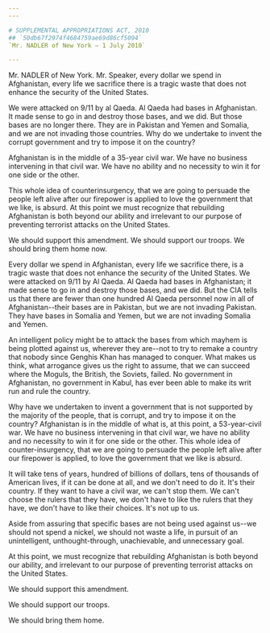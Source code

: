```yaml
---
---

# SUPPLEMENTAL APPROPRIATIONS ACT, 2010
## `50db67f2974f4684759ae69d86cf5094`
`Mr. NADLER of New York — 1 July 2010`

---
```



Mr. NADLER of New York. Mr. Speaker, every dollar we spend in 
Afghanistan, every life we sacrifice there is a tragic waste that does 
not enhance the security of the United States.

We were attacked on 9/11 by al Qaeda. Al Qaeda had bases in 
Afghanistan. It made sense to go in and destroy those bases, and we 
did. But those bases are no longer there. They are in Pakistan and 
Yemen and Somalia, and we are not invading those countries. Why do we 
undertake to invent the corrupt government and try to impose it on the 
country?

Afghanistan is in the middle of a 35-year civil war. We have no 
business intervening in that civil war. We have no ability and no 
necessity to win it for one side or the other.

This whole idea of counterinsurgency, that we are going to persuade 
the people left alive after our firepower is applied to love the 
government that we like, is absurd. At this point we must recognize 
that rebuilding Afghanistan is both beyond our ability and irrelevant 
to our purpose of preventing terrorist attacks on the United States.

We should support this amendment. We should support our troops. We 
should bring them home now.

Every dollar we spend in Afghanistan, every life we sacrifice there, 
is a tragic waste that does not enhance the security of the United 
States. We were attacked on 9/11 by Al Qaeda. Al Qaeda had bases in 
Afghanistan; it made sense to go in and destroy those bases, and we 
did. But the CIA tells us that there are fewer than one hundred Al 
Qaeda personnel now in all of Afghanistan--their bases are in Pakistan, 
but we are not invading Pakistan. They have bases in Somalia and Yemen, 
but we are not invading Somalia and Yemen.

An intelligent policy might be to attack the bases from which mayhem 
is being plotted against us, wherever they are--not to try to remake a 
country that nobody since Genghis Khan has managed to conquer. What 
makes us think, what arrogance gives us the right to assume, that we 
can succeed where the Moguls, the British, the Soviets, failed. No 
government in Afghanistan, no government in Kabul, has ever been able 
to make its writ run and rule the country.

Why have we undertaken to invent a government that is not supported 
by the majority of the people, that is corrupt, and try to impose it on 
the country? Afghanistan is in the middle of what is, at this point, a 
53-year-civil war. We have no business intervening in that civil war, 
we have no ability and no necessity to win it for one side or the 
other. This whole idea of counter-insurgency, that we are going to 
persuade the people left alive after our firepower is applied, to love 
the government that we like is absurd.

It will take tens of years, hundred of billions of dollars, tens of 
thousands of American lives, if it can be done at all, and we don't 
need to do it. It's their country. If they want to have a civil war, we 
can't stop them. We can't choose the rulers that they have, we don't 
have to like the rulers that they have, we don't have to like their 
choices. It's not up to us.

Aside from assuring that specific bases are not being used against 
us--we should not spend a nickel, we should not waste a life, in 
pursuit of an unintelligent, unthought-through, unachievable, and 
unnecessary goal.

At this point, we must recognize that rebuilding Afghanistan is both 
beyond our ability, and irrelevant to our purpose of preventing 
terrorist attacks on the United States.

We should support this amendment.

We should support our troops.

We should bring them home.

